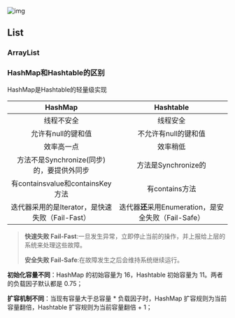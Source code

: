 ![img](https://gitee.com/Transmigration_zhou/pic/raw/master/img/20220330152143.png)

## List

### ArrayList





### HashMap和Hashtable的区别

HashMap是Hashtable的轻量级实现

|                     HashMap                     |                      Hashtable                       |
| :---------------------------------------------: | :--------------------------------------------------: |
|                   线程不安全                    |                       线程安全                       |
|               允许有null的键和值                |                 不允许有null的键和值                 |
|                   效率高一点                    |                       效率稍低                       |
|    方法不是Synchronize(同步)的，要提供外同步    |                 方法是Synchronize的                  |
|        有containsvalue和containsKey方法         |                    有contains方法                    |
| 迭代器采用的是Iterator，是快速失败（Fail-Fast） | 迭代器**还**采用Enumeration，是安全失败（Fail-Safe） |

> **快速失败 Fail-Fast**:一旦发生异常，立即停止当前的操作，并上报给上层的系统来处理这些故障。
>
> **安全失败 Fail-Safe**:在故障发生之后会维持系统继续运行。

**初始化容量不同**：HashMap 的初始容量为 16，Hashtable 初始容量为 11。两者的负载因子默认都是 0.75；

**扩容机制不同**：当现有容量大于总容量 * 负载因子时，HashMap 扩容规则为当前容量翻倍，Hashtable 扩容规则为当前容量翻倍 + 1；

